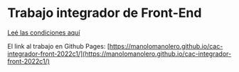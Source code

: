 # Trabajo integrador de Front-End
[Leé las condiciones aquí](https://cac2022c1-fullstackjava-22033.github.io/cac-integrador-front-2022c1/enunciado/enunciado.html)

El link al trabajo en Github Pages: [https://manolomanolero.github.io/cac-integrador-front-2022c1/](https://manolomanolero.github.io/cac-integrador-front-2022c1/)
